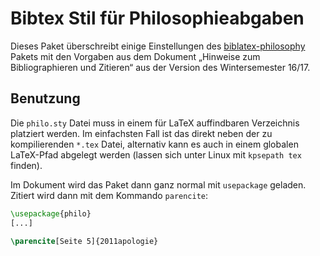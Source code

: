 # Bibtex Stil für Philosophieabgaben

Dieses Paket überschreibt einige Einstellungen des [biblatex-philosophy](https://ctan.org/pkg/biblatex-philosophy) Pakets mit den Vorgaben aus dem Dokument „Hinweise zum Bibliographieren und Zitieren“ aus der Version des Wintersemester 16/17.

## Benutzung
Die `philo.sty` Datei muss in einem für LaTeX auffindbaren Verzeichnis platziert werden. Im einfachsten Fall ist das direkt neben der zu kompilierenden `*.tex` Datei, alternativ kann es auch in einem globalen LaTeX-Pfad abgelegt werden (lassen sich unter Linux mit `kpsepath tex` finden).

Im Dokument wird das Paket dann ganz normal mit `usepackage` geladen. Zitiert wird dann mit dem Kommando `parencite`:

```latex
\usepackage{philo}
[...]

\parencite[Seite 5]{2011apologie}
```